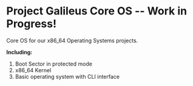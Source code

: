 # Project Galileus Core OS -- Work in Progress!
Core OS for our x86_64 Operating Systems projects.                                                                                              

<b>Including:</b>
<ol>
  <li>Boot Sector in protected mode</li>
  <li>x86_64 Kernel</li>
  <li>Basic operating system with CLI interface</li>
</ol>
